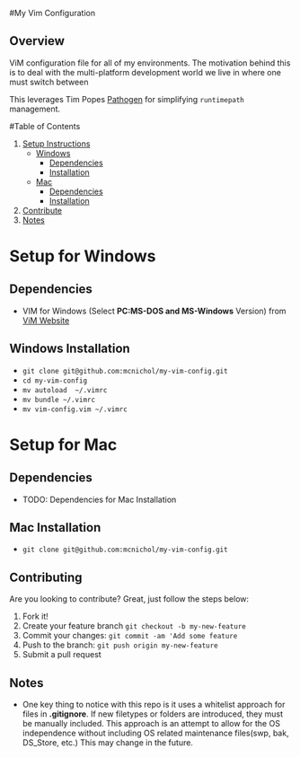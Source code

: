 #My Vim Configuration
## <a id="overview"></a>Overview
ViM configuration file for all of my environments.  The motivation behind this is to deal with the multi-platform development world we live in where one must switch between 

This leverages Tim Popes [Pathogen](https://github.com/tpope/vim-pathogen) for simplifying `runtimepath` management.


#Table of Contents
1. [Setup Instructions](#)
    - [Windows](#windows)
        - [Dependencies](#win-deps)
        - [Installation](#win-install)
    - [Mac](#mac)
        - [Dependencies](#mac-deps)
        - [Installation](#mac-install)
2. [Contribute](#contribute)
3. [Notes](#notes)

# <a id="windows"></a>Setup for Windows

## <a id="win-deps"></a>Dependencies
* VIM for Windows (Select **PC:MS-DOS and MS-Windows** Version) from [ViM Website](http://www.vim.org/download.php) 

## <a id="win-install"></a>Windows Installation
* `git clone git@github.com:mcnichol/my-vim-config.git`
* `cd my-vim-config`
* `mv autoload  ~/.vimrc`
* `mv bundle ~/.vimrc`
* `mv vim-config.vim ~/.vimrc`

# <a id="mac"></a>Setup for Mac

## <a id="mac-deps"></a>Dependencies
* TODO: Dependencies for Mac Installation

## <a id="mac-install"></a>Mac Installation
* `git clone git@github.com:mcnichol/my-vim-config.git`

## <a id="contribute"></a>Contributing
Are you looking to contribute?  Great, just follow the steps below:
1. Fork it!
2. Create your feature branch `git checkout -b my-new-feature`
3. Commit your changes: `git commit -am 'Add some feature`
4. Push to the branch: `git push origin my-new-feature`
5. Submit a pull request


## Notes

* One key thing to notice with this repo is it uses a whitelist approach for files in **.gitignore**.  If new filetypes or folders are introduced, they must be manually included.  This approach is an attempt to allow for the OS independence without including OS related maintenance files(swp, bak, DS_Store, etc.)  This may change in the future.
